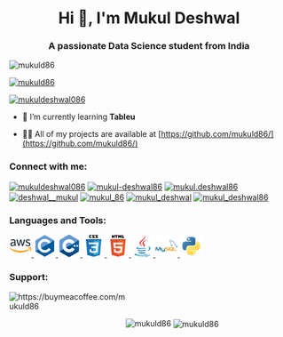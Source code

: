 <h1 align="center">Hi 👋, I'm Mukul Deshwal</h1>
<h3 align="center">A passionate Data Science student from India</h3>

<p align="left"> <img src="https://komarev.com/ghpvc/?username=mukuld86&label=Profile%20views&color=0e75b6&style=flat" alt="mukuld86" /> </p>

<p align="left"> <a href="https://github.com/ryo-ma/github-profile-trophy"><img src="https://github-profile-trophy.vercel.app/?username=mukuld86" alt="mukuld86" /></a> </p>

<p align="left"> <a href="https://twitter.com/mukuldeshwal086" target="blank"><img src="https://img.shields.io/twitter/follow/mukuldeshwal086?logo=twitter&style=for-the-badge" alt="mukuldeshwal086" /></a> </p>

- 🌱 I’m currently learning **Tableu**

- 👨‍💻 All of my projects are available at [https://github.com/mukuld86/](https://github.com/mukuld86/)

<h3 align="left">Connect with me:</h3>
<p align="left">
<a href="https://twitter.com/mukuldeshwal086" target="blank"><img align="center" src="https://raw.githubusercontent.com/rahuldkjain/github-profile-readme-generator/master/src/images/icons/Social/twitter.svg" alt="mukuldeshwal086" height="30" width="40" /></a>
<a href="https://linkedin.com/in/mukul-deshwal86" target="blank"><img align="center" src="https://raw.githubusercontent.com/rahuldkjain/github-profile-readme-generator/master/src/images/icons/Social/linked-in-alt.svg" alt="mukul-deshwal86" height="30" width="40" /></a>
<a href="https://fb.com/mukul.deshwal86" target="blank"><img align="center" src="https://raw.githubusercontent.com/rahuldkjain/github-profile-readme-generator/master/src/images/icons/Social/facebook.svg" alt="mukul.deshwal86" height="30" width="40" /></a>
<a href="https://instagram.com/deshwal__mukul" target="blank"><img align="center" src="https://raw.githubusercontent.com/rahuldkjain/github-profile-readme-generator/master/src/images/icons/Social/instagram.svg" alt="deshwal__mukul" height="30" width="40" /></a>
<a href="https://www.codechef.com/users/mukul_86" target="blank"><img align="center" src="https://cdn.jsdelivr.net/npm/simple-icons@3.1.0/icons/codechef.svg" alt="mukul_86" height="30" width="40" /></a>
<a href="https://www.hackerrank.com/mukul_deshwal" target="blank"><img align="center" src="https://raw.githubusercontent.com/rahuldkjain/github-profile-readme-generator/master/src/images/icons/Social/hackerrank.svg" alt="mukul_deshwal" height="30" width="40" /></a>
<a href="https://www.leetcode.com/mukul_deshwal86" target="blank"><img align="center" src="https://raw.githubusercontent.com/rahuldkjain/github-profile-readme-generator/master/src/images/icons/Social/leet-code.svg" alt="mukul_deshwal86" height="30" width="40" /></a>
</p>

<h3 align="left">Languages and Tools:</h3>
<p align="left"> <a href="https://aws.amazon.com" target="_blank" rel="noreferrer"> <img src="https://raw.githubusercontent.com/devicons/devicon/master/icons/amazonwebservices/amazonwebservices-original-wordmark.svg" alt="aws" width="40" height="40"/> </a> <a href="https://www.cprogramming.com/" target="_blank" rel="noreferrer"> <img src="https://raw.githubusercontent.com/devicons/devicon/master/icons/c/c-original.svg" alt="c" width="40" height="40"/> </a> <a href="https://www.w3schools.com/cpp/" target="_blank" rel="noreferrer"> <img src="https://raw.githubusercontent.com/devicons/devicon/master/icons/cplusplus/cplusplus-original.svg" alt="cplusplus" width="40" height="40"/> </a> <a href="https://www.w3schools.com/css/" target="_blank" rel="noreferrer"> <img src="https://raw.githubusercontent.com/devicons/devicon/master/icons/css3/css3-original-wordmark.svg" alt="css3" width="40" height="40"/> </a> <a href="https://www.w3.org/html/" target="_blank" rel="noreferrer"> <img src="https://raw.githubusercontent.com/devicons/devicon/master/icons/html5/html5-original-wordmark.svg" alt="html5" width="40" height="40"/> </a> <a href="https://www.java.com" target="_blank" rel="noreferrer"> <img src="https://raw.githubusercontent.com/devicons/devicon/master/icons/java/java-original.svg" alt="java" width="40" height="40"/> </a> <a href="https://www.mysql.com/" target="_blank" rel="noreferrer"> <img src="https://raw.githubusercontent.com/devicons/devicon/master/icons/mysql/mysql-original-wordmark.svg" alt="mysql" width="40" height="40"/> </a> <a href="https://www.python.org" target="_blank" rel="noreferrer"> <img src="https://raw.githubusercontent.com/devicons/devicon/master/icons/python/python-original.svg" alt="python" width="40" height="40"/> </a> </p>

<h3 align="left">Support:</h3>
<p><a href="https://www.buymeacoffee.com/https://buymeacoffee.com/mukuld86"> <img align="left" src="https://cdn.buymeacoffee.com/buttons/v2/default-yellow.png" height="50" width="210" alt="https://buymeacoffee.com/mukuld86" /></a></p><br><br>

<p><img align="left" src="https://github-readme-stats.vercel.app/api/top-langs?username=mukuld86&show_icons=true&locale=en&layout=compact" alt="mukuld86" /></p>

<p>&nbsp;<img align="center" src="https://github-readme-stats.vercel.app/api?username=mukuld86&show_icons=true&locale=en" alt="mukuld86" /></p>
